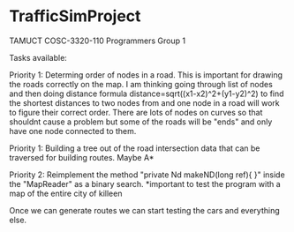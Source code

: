 # TrafficSimProject
TAMUCT COSC-3320-110 Programmers Group 1

Tasks available:

Priority 1: Determing order of nodes in a road. This is important for drawing the roads correctly on the map.
I am thinking going through list of nodes and then doing distance formula distance=sqrt((x1-x2)^2+(y1-y2)^2)
to find the shortest distances to two nodes from and one node in a road will work to figure their correct order.
There are lots of nodes on curves so that shouldnt cause a problem but some of the roads will be "ends" and only have one node connected to them. 

Priority 1: Building a tree out of the road intersection data that can be traversed for building routes.
Maybe A*

Priority 2: Reimplement the method "private Nd makeND(long ref){ }" inside the "MapReader" as a binary search. 
*important to test the program with a map of the entire city of killeen

Once we can generate routes we can start testing the cars and everything else.
